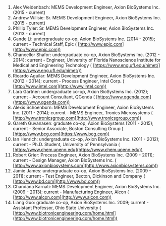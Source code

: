1. Alex Weidenbach: MEMS Development Engineer, Axion BioSystems Inc. (2015 - current)
2. Andrew Willsie: Sr. MEMS Development Engineer, Axion BioSystems Inc. (2015 - current)
3. Phillip Tyler: Sr. MEMS Development Engineer, Axion BioSystems Inc. (2013 - current)
4. Gande Li: undergraduate co-op, Axion BioSystems Inc. (2014 - 2015); current - Technical Staff, Epic ( [http://www.epic.com](http://www.epic.com))
5. Chancellor Shafor: undergraduate co-op, Axion BioSystems Inc. (2012 - 2014); current - Engineer, University of Florida Nanoscience Institute for Medical and Engineering Technology ( [https://www.eng.ufl.edu/nimet/](https://www.eng.ufl.edu/nimet/))
6. Ricardo Aguilar: MEMS Development Engineer, Axion BioSystems Inc. (2012 - 2014); current - Process Engineer, Intel Corp. ( [http://www.intel.com](http://www.intel.com))
7. Lara Gartner: undergraduate co-op, Axion BioSystems Inc. (2012); current - Account Consultant, QGenda ( [https://www.qgenda.com](https://www.qgenda.com))
8. Alexis Schoenborn: MEMS Development Engineer, Axion BioSystems Inc. (2011 - 2014); current – MEMS Engineer, Tronics Microsystems ( [http://www.tronicsgroup.com](http://www.tronicsgroup.com))
9. Gareth Guvanasen: graduate co-op, Axion BioSystems (2011 - 2015); current - Senior Associate, Boston Consulting Group ( [https://www.bcg.com](https://www.bcg.com))
10. Ian Henrich: undergraduate co-op, Axion BioSystems Inc. (2011 - 2012); current - Ph.D. Student, University of Pennsylvania ( [https://www.chem.upenn.edu](https://www.chem.upenn.edu))
11. Robert Grier: Process Engineer, Axion BioSystems Inc. (2009 - 2011); current - Design Manager, Axion BioSystems Inc. ( [http://www.axionbiosystems.com](http://www.axionbiosystems.com))
12. Jamie James: undergraduate co-op, Axion BioSystems Inc. (2009 - 2011); current - Test Engineer, Becton, Dickinson and Company ( [http://www.bd.com](http://www.bd.com))
13. Chandana Karnati: MEMS Development Engineer, Axion BioSystems Inc. (2009 - 2013); current - Manufacturing Engineer, Alcon ( [http://www.alcon.com](http://www.alcon.com))
14. Liang Guo: graduate co-op, Axion BioSystems Inc. 2009; current - Assistant Professor, Ohio State University ( [http://www.biotronicengineering.com/home.html](http://www.biotronicengineering.com/home.html))